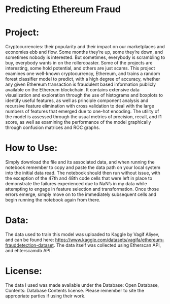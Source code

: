 # Predicting Ethereum Fraud
# Project:
Cryptocurrencies: their popularity and their impact on our marketplaces and economies ebb and flow. Some months they’re up, some they’re down, and sometimes nobody is interested. But sometimes, everybody is scrambling to buy, everybody wants in on the rollercoaster. Some of the projects are interesting, some hold potential, and others are just scams.
This project examines one well-known cryptocurrency, Ethereum, and trains a random forest classifier model to predict, with a high degree of accuracy, whether any given Ethereum transaction is fraudulent based information publicly available on the Ethereum blockchain. It contains extensive data visualization and exploration through the use of histograms and boxplots to identify useful features, as well as principle component analysis and recursive feature elimination with cross validation to deal with the large numbers of features that emerged due to one-hot encoding. The utility of the model is assessed through the usual metrics of precision, recall, and f1 score, as well as examining the performance of the model graphically through confusion matrices and ROC graphs.

# How to Use:
Simply download the file and its associated data, and when running the notebook remember to copy and paste the data path on your local system into the initial data read.
 The notebook should then run without issue, with the exception of the 47th and 48th code cells that were left in place to demonstrate the failures experienced due to NaN’s in my data while attempting to engage in feature selection and transformation. Once those errors emerge, simply move on to the immediately subsequent cells and begin running the notebook again from there.

# Data:
The data used to train this model was uploaded to Kaggle by Vagif Aliyev, and can be found here: https://www.kaggle.com/datasets/vagifa/ethereum-frauddetection-dataset.
The data itself was collected using Etherscan API, and ehterscamdb API.

# License:
The data I used was made available under the Database: Open Database, Contents: Database Contents license. Please remember to site the appropriate parties if using their work.
